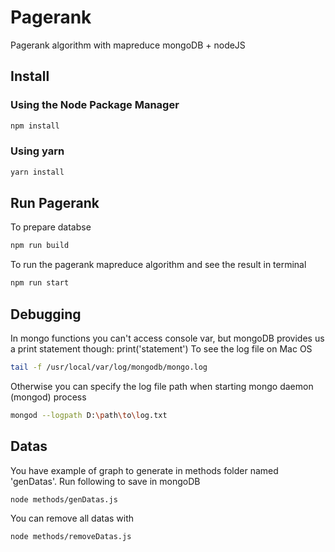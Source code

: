 # Pagerank
Pagerank algorithm with mapreduce mongoDB + nodeJS

## Install
### Using the Node Package Manager
```bash
npm install
```
### Using yarn
```bash
yarn install
```  

## Run Pagerank
To prepare databse
```bash
npm run build
```
To run the pagerank mapreduce algorithm and see the result in terminal
```bash
npm run start
```  

## Debugging
In mongo functions you can't access console var, but mongoDB provides us a print statement though:
print('statement')
To see the log file on Mac OS 
```bash
tail -f /usr/local/var/log/mongodb/mongo.log
```

Otherwise you can specify the log file path when starting mongo daemon (mongod) process 
```bash
mongod --logpath D:\path\to\log.txt
```  

## Datas
You have example of graph to generate in methods folder named 'genDatas'.
Run following to save in mongoDB
```bash
node methods/genDatas.js
```  
You can remove all datas with
```bash
node methods/removeDatas.js
``` 
